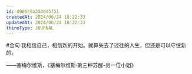 ```yaml
---
id: d986c9a3530d5f51
createdAt: 2024/06/24 18:22:33
updatedAt: 2024/06/24 18:22:33
thinoType: JOURNAL
---
```

#金句 我相信自己，相信新的开始。就算失去了过往的人生，但还是可以守住新的。

——塞梅尔维斯，《塞梅尔维斯·第三种苏醒-另一位小姐》